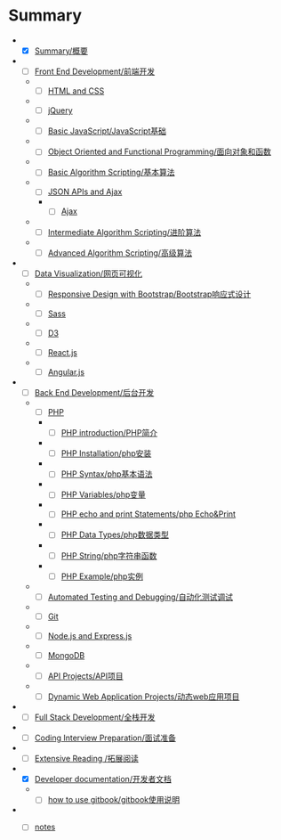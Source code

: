 # Summary

* - [x] [Summary/概要](README.md)
* - [ ] [Front End Development/前端开发](content/front-end-development/README.md)
  * - [ ] [HTML and CSS](content/front-end-development/html-and-css.md)
  * - [ ] [jQuery](content/front-end-development/jquery.md)
  * - [ ] [Basic JavaScript/JavaScript基础](content/front-end-development/basic-javascript.md)
  * - [ ] [Object Oriented and Functional Programming/面向对象和函数](content/front-end-development/object-oriented-and-functional-programming.md)
  * - [ ] [Basic Algorithm Scripting/基本算法](content/front-end-development/basic-algorithm-scripting.md)
  * - [ ] [JSON APIs and Ajax](content/front-end-development/json-apis-and-ajax.md)
    * - [ ] [Ajax](content/front-end-development/ajax/README.md)
  * - [ ] [Intermediate Algorithm Scripting/进阶算法 ](content/front-end-development/intermediate-algorithm-scripting.md)
  * - [ ] [Advanced Algorithm Scripting/高级算法](content/front-end-development/advanced-algorithm-scripting.md)
* - [ ] [Data Visualization/网页可视化](content/data-visualization/README.md)
  * - [ ] [Responsive Design with Bootstrap/Bootstrap响应式设计](content/data-visualization/responsive-design-with-bootstrapbootstrap.md)
  * - [ ] [Sass](content/data-visualization/sass.md)
  * - [ ] [D3](content/data-visualization/d3.md)
  * - [ ] [React.js](content/data-visualization/react.js.md)
  * - [ ] [Angular.js](content/data-visualization/angular.js.md)
* - [ ] [Back End Development/后台开发](content/back-end-development/README.md)
  * - [ ] [PHP](content/back-end-development/php/README.md)
    * - [ ] [PHP introduction/PHP简介](content/back-end-development/php/php-introduction/README.md)
    * - [ ] [PHP Installation/php安装](content/back-end-development/php/php-installation/README.md)
    * - [ ] [PHP Syntax/php基本语法](content/back-end-development/php/php-syntax/README.md)
    * - [ ] [PHP Variables/php变量](content/back-end-development/php/php-variables/README.md)
    * - [ ] [PHP echo and print Statements/php Echo&Print](content/php/back-end-development/php-echo-and-print-Statements/README.md)
    * - [ ] [PHP Data Types/php数据类型](content/back-end-development/php/php-data-types/README.md)
    * - [ ] [PHP String/php字符串函数](content/back-end-development/php/php-string/README.md)
    * - [ ] [PHP Example/php实例](content/back-end-development/php/example/README.md)
  * - [ ] [Automated Testing and Debugging/自动化测试调试](content/back-end-development/automated-testing-and-debugging.md)
  * - [ ] [Git](content/back-end-development/git.md)
  * - [ ] [Node.js and Express.js](content/back-end-development/node.js-and-express.js.md)
  * - [ ] [MongoDB](content/back-end-development/MongoDB.md)
  * - [ ] [API Projects/API项目](content/back-end-development/api-projectsapi.md)
  * - [ ] [Dynamic Web Application Projects/动态web应用项目](content/back-end-development/dynamic-web-application-projectsweb.md)
* - [ ] [Full Stack Development/全栈开发](content/full-stack-development/README.md)
* - [ ] [Coding Interview Preparation/面试准备](content/coding-interview-preparation/README.md)
* - [ ] [Extensive Reading /拓展阅读](content/extensive-reading/README.md)
* - [x] [Developer documentation/开发者文档](content/developer-documentation/README.md)
  * - [ ] [how to use gitbook/gitbook使用说明](content/developer-documentation/how-to-use-gitbook.md)
* - [ ] [notes](notes.md)

